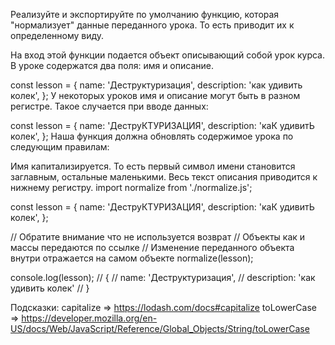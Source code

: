 Реализуйте и экспортируйте по умолчанию функцию, которая "нормализует" данные переданного урока. То есть приводит их к определенному виду.

На вход этой функции подается объект описывающий собой урок курса. В уроке содержатся два поля: имя и описание.

const lesson = {
  name: 'Деструктуризация',
  description: 'как удивить колек',
};
У некоторых уроков имя и описание могут быть в разном регистре. Такое случается при вводе данных:

const lesson = {
  name: 'ДеструКТУРИЗАЦИЯ',
  description: 'каК удивитЬ колек',
};
Наша функция должна обновлять содержимое урока по следующим правилам:

Имя капитализируется. То есть первый символ имени становится заглавным, остальные маленькими.
Весь текст описания приводится к нижнему регистру.
import normalize from './normalize.js';

const lesson = {
  name: 'ДеструКТУРИЗАЦИЯ',
  description: 'каК удивитЬ колек',
};

// Обратите внимание что не используется возврат
// Объекты как и массы передаются по ссылке
// Изменение переданного объекта внутри отражается на самом объекте
normalize(lesson);

console.log(lesson);
// {
//   name: 'Деструктуризация',
//   description: 'как удивить колек'
// }

Подсказки:
capitalize => https://lodash.com/docs#capitalize
toLowerCase => https://developer.mozilla.org/en-US/docs/Web/JavaScript/Reference/Global_Objects/String/toLowerCase